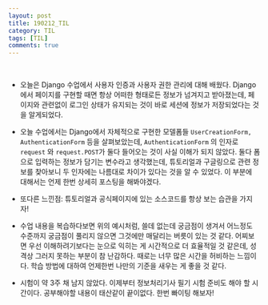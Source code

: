 ```yaml
---
layout: post
title: 190212_TIL
category: TIL
tags: [TIL]
comments: true
---
```




<br>

- 오늘은 Django 수업에서 사용자 인증과 사용자 권한 관리에 대해 배웠다. Django에서 페이지를 구현할 때면 항상 어떠한 형태로든 정보가 넘겨지고 받아졌는데, 페이지와 관련없이 로그인 상태가 유지되는 것이 바로 세션에 정보가 저장되었다는 것을 알게되었다.  



- 오늘 수업에서는 Django에서 자체적으로 구현한 모델폼들 `UserCreationForm,` `AuthenticationForm` 등을 살펴보았는데, `AuthenticationForm` 의 인자로 `request` 와 `request.POST`가 둘다 들어오는 것이 사실 이해가 되지 않았다. 둘다 폼으로 입력하는 정보가 담기는 변수라고 생각했는데,  튜토리얼과 구글링으로 관련 정보를 찾아보니 두 인자에는 나름대로 차이가 있다는 것을 알 수 있었다. 이 부분에 대해서는 언제 한번 상세히 포스팅을 해봐야겠다. 



- 또다른 느낀점: 튜토리얼과 공식페이지에 있는 소스코드를 항상 보는 습관을 가지자!



- 수업 내용을 복습하다보면 위의 예시처럼, 쓸데 없는데 궁금점이 생겨서 어느정도 수준까지 궁금점이 풀리지 않으면 그것에만 매달리는 버릇이 있는 것 같다.  어찌보면 우선 이해하려기보다는 눈으로 익히는 게 시간적으로 더 효율적일 것 같은데, 성격상 그러지 못하는 부분이 참 난감하다. 때로는 너무 많은 시간을 허비하는 느낌이다. 학습 방법에 대하여 언제한번 나만의 기준을 새우는 게 좋을 것 같다.



- 시험이 약 3주 채 남지 않았다. 이제부터 정보처리기사 필기 시험 준비도 해야 할 시간이다. 공부해야할 내용이 태산같이 끝이없다. 한번 빠이팅 해보자!

